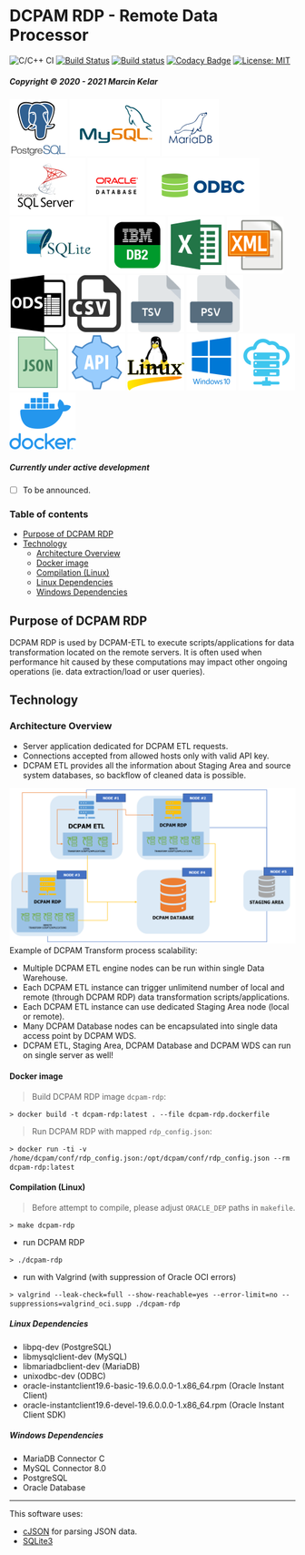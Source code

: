 # DCPAM RDP - Remote Data Processor
![C/C++ CI](https://github.com/OrionExplorer/dcpam/workflows/C/C++%20CI/badge.svg) [![Build Status](https://travis-ci.org/OrionExplorer/dcpam.svg?branch=master)](https://travis-ci.org/OrionExplorer/dcpam) [![Build status](https://ci.appveyor.com/api/projects/status/43le8rn6721j8jtj/branch/master?svg=true)](https://ci.appveyor.com/project/OrionExplorer/dcpam/branch/master) [![Codacy Badge](https://app.codacy.com/project/badge/Grade/f5c3afcc56ab4e14910d7f68038d732a)](https://www.codacy.com/manual/OrionExplorer/dcpam?utm_source=github.com&amp;utm_medium=referral&amp;utm_content=OrionExplorer/dcpam&amp;utm_campaign=Badge_Grade) [![License: MIT](https://img.shields.io/badge/License-MIT-brightgreen.svg)](https://opensource.org/licenses/MIT)
##### Copyright © 2020 - 2021 Marcin Kelar  
![PostgreSQL](https://raw.githubusercontent.com/OrionExplorer/dcpam/master/docs/postgresql102x100.png) ![MySQL](https://raw.githubusercontent.com/OrionExplorer/dcpam/master/docs/mysql159x100.png) ![MariaDB](https://raw.githubusercontent.com/OrionExplorer/dcpam/master/docs/mariadb100x100.png) ![Microsoft SQL Server](https://raw.githubusercontent.com/OrionExplorer/dcpam/master/docs/sqlserver134x100.png) ![Oracle Database](https://raw.githubusercontent.com/OrionExplorer/dcpam/master/docs/oracle100x100.png) ![ODBC](https://raw.githubusercontent.com/OrionExplorer/dcpam/master/docs/odbc199x100.png) ![SQLite3](https://raw.githubusercontent.com/OrionExplorer/dcpam/master/docs/sqlite171x100.png) ![IBM Db2](https://raw.githubusercontent.com/OrionExplorer/dcpam/master/docs/ibmdb2100x100.png) ![XLSX](https://raw.githubusercontent.com/OrionExplorer/dcpam/master/docs/xlsx100x100.png) ![XML](https://raw.githubusercontent.com/OrionExplorer/dcpam/master/docs/xml100x100.png) ![ODS](https://raw.githubusercontent.com/OrionExplorer/dcpam/master/docs/ods100x100.png) ![CSV](https://raw.githubusercontent.com/OrionExplorer/dcpam/master/docs/csv100x100.png) ![TSV](https://raw.githubusercontent.com/OrionExplorer/dcpam/master/docs/tsv100x100.png) ![PSV](https://raw.githubusercontent.com/OrionExplorer/dcpam/master/docs/psv100x100.png) ![JSON](https://raw.githubusercontent.com/OrionExplorer/dcpam/master/docs/json100x100.png) ![API](https://raw.githubusercontent.com/OrionExplorer/dcpam/master/docs/api100x100.png) ![Linux](https://raw.githubusercontent.com/OrionExplorer/dcpam/master/docs/linux100x100.png) ![Windows 10](https://raw.githubusercontent.com/OrionExplorer/dcpam/master/docs/windows87x100.png) ![Cloud](https://raw.githubusercontent.com/OrionExplorer/dcpam/master/docs/cloud100x100.png) ![Docker](https://raw.githubusercontent.com/OrionExplorer/dcpam/master/docs/docker176x100.png)

##### Currently under active development
* [ ] To be announced.

### Table of contents
* [Purpose of DCPAM RDP](#purpose-of-dcpam-rdp)
* [Technology](#technology)
    * [Architecture Overview](#architecture-overview)
    * [Docker image](#docker-image)
    * [Compilation (Linux)](#compilation-linux)
    * [Linux Dependencies](#linux-dependencies)
    * [Windows Dependencies](#windows-dependencies)

## Purpose of DCPAM RDP
DCPAM RDP is used by DCPAM-ETL to execute scripts/applications for data transformation located on the remote servers. It is often used when performance hit caused by these computations may impact other ongoing operations (ie. data extraction/load or user queries).

## Technology
### Architecture Overview
* Server application dedicated for DCPAM ETL requests.
* Connections accepted from allowed hosts only with valid API key.
* DCPAM ETL provides all the information about Staging Area and source system databases, so backflow of cleaned data is possible.

![Architecture overview](https://raw.githubusercontent.com/OrionExplorer/dcpam/master/docs/rdp.png)
Example of DCPAM Transform process scalability:
* Multiple DCPAM ETL engine nodes can be run within single Data Warehouse.
* Each DCPAM ETL instance can trigger unlimitend number of local and remote (through DCPAM RDP) data transformation scripts/applications.
* Each DCPAM ETL instance can use dedicated Staging Area node (local or remote).
* Many DCPAM Database nodes can be encapsulated into single data access point by DCPAM WDS.
* DCPAM ETL, Staging Area, DCPAM Database and DCPAM WDS can run on single server as well!

#### Docker image
> Build DCPAM RDP image `dcpam-rdp`:
```
> docker build -t dcpam-rdp:latest . --file dcpam-rdp.dockerfile
```
> Run DCPAM RDP with mapped `rdp_config.json`:
```
> docker run -ti -v /home/dcpam/conf/rdp_config.json:/opt/dcpam/conf/rdp_config.json --rm dcpam-rdp:latest
```

#### Compilation (Linux)
> Before attempt to compile, please adjust `ORACLE_DEP` paths in `makefile`.
```
> make dcpam-rdp
```
- run DCPAM RDP
```
> ./dcpam-rdp
```
- run with Valgrind (with suppression of Oracle OCI errors)
```
> valgrind --leak-check=full --show-reachable=yes --error-limit=no --suppressions=valgrind_oci.supp ./dcpam-rdp
```

##### Linux Dependencies
- libpq-dev (PostgreSQL)
- libmysqlclient-dev (MySQL)
- libmariadbclient-dev (MariaDB)
- unixodbc-dev (ODBC)
- oracle-instantclient19.6-basic-19.6.0.0.0-1.x86_64.rpm (Oracle Instant Client)
- oracle-instantclient19.6-devel-19.6.0.0.0-1.x86_64.rpm (Oracle Instant Client SDK)

##### Windows Dependencies
- MariaDB Connector C
- MySQL Connector 8.0
- PostgreSQL
- Oracle Database

---
This software uses:
* [cJSON](https://github.com/DaveGamble/cJSON "cJSON") for parsing JSON data.
* [SQLite3](https://www.sqlite.org/ "SQLite")

[1]: https://en.wikipedia.org/wiki/Data_warehouse
[2]: https://en.wikipedia.org/wiki/Extract,_transform,_load
[3]: https://en.wikipedia.org/wiki/Staging_(data)
[4]: https://en.wikipedia.org/wiki/Change_data_capture
[5]: https://en.wikipedia.org/wiki/Snowflake_schema
[6]: https://en.wikipedia.org/wiki/Star_schema
[7]: https://en.wikipedia.org/wiki/Extract,_load,_transform
[8]: https://en.wikipedia.org/wiki/Fact_constellation